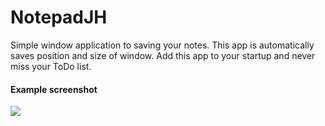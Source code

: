 # NotepadJH

Simple window application to saving your notes. 
This app is automatically saves position and size of window.
Add this app to your startup and never miss your ToDo list.

<h4>Example screenshot</h4>
<img src='https://user-images.githubusercontent.com/71323057/113473287-0e75a500-9469-11eb-9bdb-5d61102e1c55.png'>
